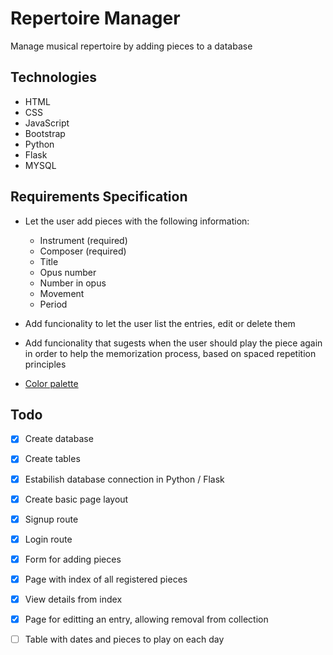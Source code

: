 # Repertoire Manager
Manage musical repertoire by adding pieces to a database

## Technologies

- HTML
- CSS
- JavaScript
- Bootstrap
- Python
- Flask
- MYSQL

## Requirements Specification

- Let the user add pieces with the following information:
    
    - Instrument (required)
    - Composer (required)
    - Title 
    - Opus number
    - Number in opus
    - Movement
    - Period

- Add funcionality to let the user list the entries, edit or delete them
- Add funcionality that sugests when the user should play the piece again in order to help the memorization process, based on spaced repetition principles
- [Color palette](https://coolors.co/1b264f-274690-576ca8-302b27-f5f3f5)

## Todo
- [x] Create database
- [x] Create tables
- [x] Estabilish database connection in Python / Flask
- [x] Create basic page layout
- [x] Signup route
- [x] Login route
- [x] Form for adding pieces
- [x] Page with index of all registered pieces
- [x] View details from index
- [x] Page for editting an entry, allowing removal from collection
- [ ] Table with dates and pieces to play on each day





